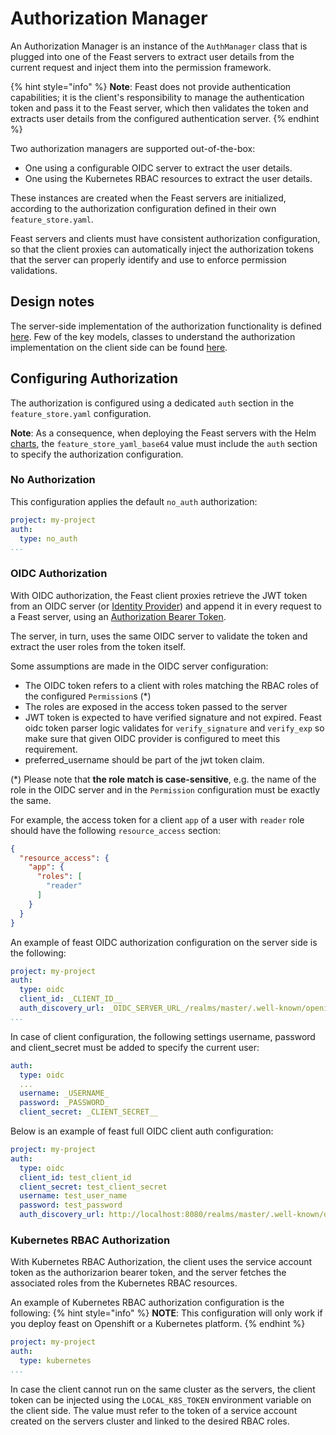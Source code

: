 # Authorization Manager
An Authorization Manager is an instance of the `AuthManager` class that is plugged into one of the Feast servers to extract user details from the current request and inject them into the permission framework.

{% hint style="info" %}
**Note**: Feast does not provide authentication capabilities; it is the client's responsibility to manage the authentication token and pass it to
the Feast server, which then validates the token and extracts user details from the configured authentication server.
{% endhint %}

Two authorization managers are supported out-of-the-box:
* One using a configurable OIDC server to extract the user details.
* One using the Kubernetes RBAC resources to extract the user details.

These instances are created when the Feast servers are initialized, according to the authorization configuration defined in
their own `feature_store.yaml`.

Feast servers and clients must have consistent authorization configuration, so that the client proxies can automatically inject
the authorization tokens that the server can properly identify and use to enforce permission validations.


## Design notes
The server-side implementation of the authorization functionality is defined [here](./../../../sdk/python/feast/permissions/server).
Few of the key models, classes to understand the authorization implementation on the client side can be found [here](./../../../sdk/python/feast/permissions/client).

## Configuring Authorization
The authorization is configured using a dedicated `auth` section in the `feature_store.yaml` configuration.

**Note**: As a consequence, when deploying the Feast servers with the Helm [charts](../../../infra/charts/feast-feature-server/README.md),
the `feature_store_yaml_base64` value must include the `auth` section to specify the authorization configuration.

### No Authorization
This configuration applies the default `no_auth` authorization:
```yaml
project: my-project
auth:
  type: no_auth
...
```

### OIDC Authorization
With OIDC authorization, the Feast client proxies retrieve the JWT token from an OIDC server (or [Identity Provider](https://openid.net/developers/how-connect-works/))
and append it in every request to a Feast server, using an [Authorization Bearer Token](https://developer.mozilla.org/en-US/docs/Web/HTTP/Authentication#bearer).

The server, in turn, uses the same OIDC server to validate the token and extract the user roles from the token itself.

Some assumptions are made in the OIDC server configuration:
* The OIDC token refers to a client with roles matching the RBAC roles of the configured `Permission`s (*)
* The roles are exposed in the access token passed to the server 
* JWT token is expected to have verified signature and not expired. Feast oidc token parser logic validates for `verify_signature` and `verify_exp` so make sure that given OIDC provider is configured to meet this requirement.
* preferred_username should be part of the jwt token claim.


(*) Please note that **the role match is case-sensitive**, e.g. the name of the role in the OIDC server and in the `Permission` configuration
must be exactly the same.

For example, the access token for a client `app` of a user with `reader` role should have the following `resource_access` section:
```json
{
  "resource_access": {
    "app": {
      "roles": [
        "reader"
      ]
    }
  }
}
```

An example of feast OIDC authorization configuration on the server side is the following: 
```yaml
project: my-project
auth:
  type: oidc
  client_id: _CLIENT_ID__
  auth_discovery_url: _OIDC_SERVER_URL_/realms/master/.well-known/openid-configuration
...
```

In case of client configuration, the following settings username, password and client_secret must be added to specify the current user:
```yaml
auth:
  type: oidc
  ...
  username: _USERNAME_
  password: _PASSWORD_
  client_secret: _CLIENT_SECRET__
```

Below is an example of feast full OIDC client auth configuration:
```yaml
project: my-project
auth:
  type: oidc
  client_id: test_client_id
  client_secret: test_client_secret
  username: test_user_name
  password: test_password
  auth_discovery_url: http://localhost:8080/realms/master/.well-known/openid-configuration
```

### Kubernetes RBAC Authorization
With Kubernetes RBAC Authorization, the client uses the service account token as the authorizarion bearer token, and the
server fetches the associated roles from the Kubernetes RBAC resources.

An example of Kubernetes RBAC authorization configuration is the following: 
{% hint style="info" %}
**NOTE**: This configuration will only work if you deploy feast on Openshift or a Kubernetes platform.
{% endhint %}
```yaml
project: my-project
auth:
  type: kubernetes
...
```

In case the client cannot run on the same cluster as the servers, the client token can be injected using the `LOCAL_K8S_TOKEN` 
environment variable on the client side. The value must refer to the token of a service account created on the servers cluster
and linked to the desired RBAC roles.